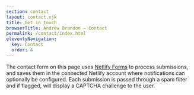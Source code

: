 ```yaml
---
section: contact
layout: contact.njk
title: Get in touch
browserTitle: Andrew Brandon – Contact
permalink: /contact/index.html
eleventyNavigation:
  key: Contact
  order: 4
---
```


The contact form on this page uses [Netlify Forms](https://www.netlify.com/docs/form-handling/) to process submissions,
and saves them in the connected Netlify account where notifications can
optionally be configured. Each submission is passed through a spam filter and
if flagged, will display a CAPTCHA challenge to the user.
